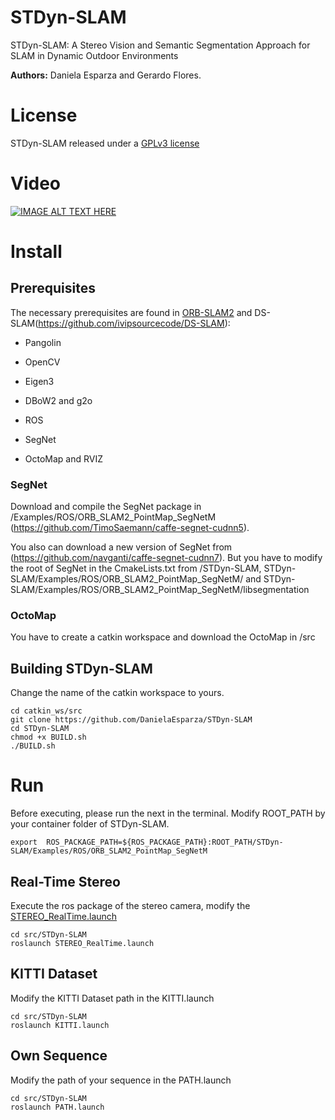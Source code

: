 # STDyn-SLAM
STDyn-SLAM: A Stereo Vision and Semantic Segmentation Approach for SLAM in Dynamic Outdoor Environments

**Authors:** Daniela Esparza and Gerardo Flores.

# License
STDyn-SLAM released under a [GPLv3 license](https://github.com/DanielaEsparza/STDyn-SLAM/blob/master/LICENSE)


# Video
[![IMAGE ALT TEXT HERE](https://img.youtube.com/vi/3tnkwvRnUss/0.jpg)](https://www.youtube.com/watch?v=3tnkwvRnUss)


# Install

## Prerequisites

The necessary prerequisites are found in [ORB-SLAM2](https://github.com/raulmur/ORB_SLAM2) and DS-SLAM(https://github.com/ivipsourcecode/DS-SLAM):
- Pangolin
- OpenCV
- Eigen3
- DBoW2 and g2o
- ROS

- SegNet
- OctoMap and RVIZ

### SegNet
Download and compile the SegNet package in /Examples/ROS/ORB_SLAM2_PointMap_SegNetM (https://github.com/TimoSaemann/caffe-segnet-cudnn5).

You also can download a new version of SegNet from (https://github.com/navganti/caffe-segnet-cudnn7). But you have to modify the root of SegNet in the CmakeLists.txt from /STDyn-SLAM, STDyn-SLAM/Examples/ROS/ORB_SLAM2_PointMap_SegNetM/ and STDyn-SLAM/Examples/ROS/ORB_SLAM2_PointMap_SegNetM/libsegmentation

### OctoMap
You have to create a catkin workspace and download the OctoMap in /src

## Building STDyn-SLAM

Change the name of the catkin workspace to yours.

```
cd catkin_ws/src
git clone https://github.com/DanielaEsparza/STDyn-SLAM
cd STDyn-SLAM
chmod +x BUILD.sh
./BUILD.sh
```

# Run

Before executing, please run the next in the terminal. Modify ROOT_PATH by your container folder of STDyn-SLAM.
```
export  ROS_PACKAGE_PATH=${ROS_PACKAGE_PATH}:ROOT_PATH/STDyn-SLAM/Examples/ROS/ORB_SLAM2_PointMap_SegNetM
```

## Real-Time Stereo

Execute the ros package of the stereo camera, modify the [STEREO_RealTime.launch](https://github.com/DanielaEsparza/STDyn-SLAM/blob/master/STEREO_RealTime.launch)

```
cd src/STDyn-SLAM
roslaunch STEREO_RealTime.launch
```

## KITTI Dataset

Modify the KITTI Dataset path in the KITTI.launch

```
cd src/STDyn-SLAM
roslaunch KITTI.launch
```

## Own Sequence

Modify the path of your sequence in the PATH.launch

```
cd src/STDyn-SLAM
roslaunch PATH.launch
```
